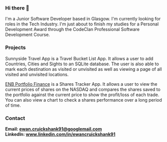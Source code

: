 ### Hi there 👋

I'm a Junior Software Developer based in Glasgow. I'm currently looking for roles in the Tech Industry. I'm just about to finish my studies for a Personal Development Award through the CodeClan Professional Software Development Course. 

### Projects

Sunnyside Travel App is a Travel Bucket List App. It allows a user to add Countries, Cities and Sights to an SQLite database. The user is also able to mark each destination as visited or unvisited as well as viewing a page of all visited and unvisited locations.

<a href=https://youtu.be/ytmQLcLkD7w>ENB Portfolio Finance</a> is a Shares Tracker App. It allows a user to view the current prices of shares on the NASDAQ and compares the shares saved to the portfolio against the current price to show the profit/loss of each trade. You can also view a chart to check a shares performance over a long period of time. 

### Contact

<b>Email:<b> ewan.cruickshank91@googlemail.com<br>
<b>LinkedIn:<b> www.linkedin.com/in/ewancruickshank91
